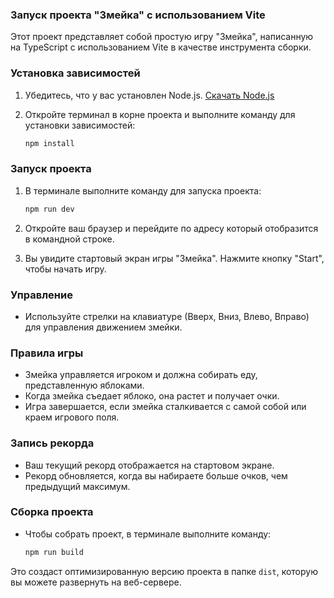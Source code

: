 ### Запуск проекта "Змейка" с использованием Vite

Этот проект представляет собой простую игру "Змейка", написанную на TypeScript с использованием Vite в качестве инструмента сборки.

### Установка зависимостей

1. Убедитесь, что у вас установлен Node.js. [Скачать Node.js](https://nodejs.org/)

2. Откройте терминал в корне проекта и выполните команду для установки зависимостей:

    ```bash
    npm install
    ```

### Запуск проекта

1. В терминале выполните команду для запуска проекта:

    ```bash
    npm run dev
    ```

2. Откройте ваш браузер и перейдите по адресу который отобразится в командной строке.

3. Вы увидите стартовый экран игры "Змейка". Нажмите кнопку "Start", чтобы начать игру.

### Управление

- Используйте стрелки на клавиатуре (Вверх, Вниз, Влево, Вправо) для управления движением змейки.

### Правила игры

- Змейка управляется игроком и должна собирать еду, представленную яблоками.
- Когда змейка съедает яблоко, она растет и получает очки.
- Игра завершается, если змейка сталкивается с самой собой или краем игрового поля.

[//]: # (### Пауза и Рестарт)

[//]: # ()
[//]: # (- Вы можете поставить игру на паузу, нажав клавишу "Space".)

[//]: # (- Чтобы начать игру заново после завершения, обновите страницу.)

### Запись рекорда

- Ваш текущий рекорд отображается на стартовом экране.
- Рекорд обновляется, когда вы набираете больше очков, чем предыдущий максимум.

### Сборка проекта

- Чтобы собрать проект, в терминале выполните команду:

    ```bash
    npm run build
    ```

Это создаст оптимизированную версию проекта в папке `dist`, которую вы можете развернуть на веб-сервере.